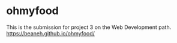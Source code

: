 # ohmyfood
This is the submission for project 3 on the Web Development path. https://beaneh.github.io/ohmyfood/

